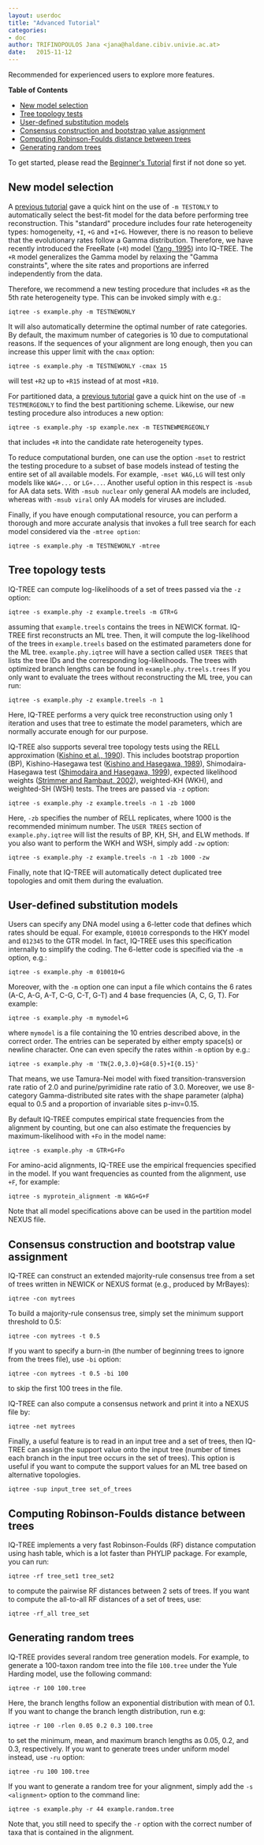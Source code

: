 ```yaml
---
layout: userdoc
title: "Advanced Tutorial"
categories:
- doc
author: TRIFINOPOULOS Jana <jana@haldane.cibiv.univie.ac.at>
date:   2015-11-12
---
```

Recommended for experienced users to explore more features.
<!--more-->

<!-- START doctoc generated TOC please keep comment here to allow auto update -->
<!-- DON'T EDIT THIS SECTION, INSTEAD RE-RUN doctoc TO UPDATE -->
**Table of Contents**

- [New model selection](#new-model-selection)
- [Tree topology tests](#tree-topology-tests)
- [User-defined substitution models](#user-defined-substitution-models)
- [Consensus construction and bootstrap value assignment](#consensus-construction-and-bootstrap-value-assignment)
- [Computing Robinson-Foulds distance between trees](#computing-robinson-foulds-distance-between-trees)
- [Generating random trees](#generating-random-trees)

<!-- END doctoc generated TOC please keep comment here to allow auto update -->


To get started, please read the [Beginner's Tutorial](/IQ-TREE/doc/Tutorial) first if not done so yet.


New model selection
-------------------

A [previous tutorial](/IQ-TREE/doc/Tutorial#choosing-the-right-substitution-model) gave a quick hint on the use of `-m TESTONLY` to automatically select the best-fit model for the data before performing tree reconstruction. This "standard" procedure includes four rate heterogeneity types: homogeneity, `+I`, `+G` and `+I+G`. However, there is no reason to believe that the evolutionary rates follow a Gamma distribution. Therefore, we have recently introduced the FreeRate (`+R`) model ([Yang, 1995]) into IQ-TREE. The `+R` model generalizes the Gamma model by relaxing the "Gamma constraints", where the site rates and proportions are inferred independently from the data. 

Therefore, we recommend a new testing procedure that includes `+R` as the 5th rate heterogeneity type. This can be invoked simply with e.g.:

    iqtree -s example.phy -m TESTNEWONLY

It will also automatically determine the optimal number of rate categories. By default, the maximum number of categories is 10 due to computational reasons. If the sequences of your alignment are long enough, then you can increase this upper limit with the `cmax` option:

    iqtree -s example.phy -m TESTNEWONLY -cmax 15

will test `+R2` up to `+R15` instead of at most `+R10`.

For partitioned data, a [previous tutorial](/IQ-TREE/doc/Tutorial#choosing-the-right-partitioning-scheme) gave a quick hint on the use of `-m TESTMERGEONLY` to find the best partitioning scheme. Likewise, our new testing procedure also introduces a new option:

    iqtree -s example.phy -sp example.nex -m TESTNEWMERGEONLY

that includes `+R` into the candidate rate heterogeneity types.

To reduce computational burden, one can use the option `-mset` to restrict the testing procedure to a subset of base models instead of testing the entire set of all available models. For example, `-mset WAG,LG` will test only models like `WAG+...` or `LG+...`. Another useful option in this respect is `-msub` for AA data sets. With `-msub nuclear` only general AA models are included, whereas with `-msub viral` only AA models for viruses are included.

Finally, if you have enough computational resource, you can perform a thorough and more accurate analysis that invokes a full tree search for each model considered via the `-mtree option`:

    iqtree -s example.phy -m TESTNEWONLY -mtree


Tree topology tests
-------------------

IQ-TREE can compute log-likelihoods of a set of trees passed via the `-z` option:

    iqtree -s example.phy -z example.treels -m GTR+G

assuming that `example.treels` contains the trees in NEWICK format. IQ-TREE  first reconstructs an ML tree. Then, it will compute the log-likelihood of the  trees in `example.treels` based on the estimated parameters done for the ML tree. `example.phy.iqtree` will have a section called `USER TREES` that lists the tree IDs and the corresponding log-likelihoods.
The trees with optimized branch lengths can be found in `example.phy.treels.trees`
If you only want to evaluate the trees without reconstructing the ML tree, you can run:

    iqtree -s example.phy -z example.treels -n 1

Here, IQ-TREE performs a very quick tree reconstruction using only 1 iteration  and uses that tree to estimate the model parameters, which are normally accurate enough for our purpose.

IQ-TREE also supports several tree topology tests using the RELL approximation ([Kishino et al., 1990]). This includes bootstrap proportion (BP), Kishino-Hasegawa test ([Kishino and Hasegawa, 1989]), Shimodaira-Hasegawa test ([Shimodaira and Hasegawa, 1999]), expected likelihood weights ([Strimmer and Rambaut, 2002]), weighted-KH (WKH), and weighted-SH (WSH) tests. The trees are passed via `-z` option:


    iqtree -s example.phy -z example.treels -n 1 -zb 1000


Here, `-zb` specifies the number of RELL replicates, where 1000 is the recommended minimum number. The `USER TREES` section of `example.phy.iqtree` will list the results of BP, KH, SH, and ELW methods. If you also want to perform the WKH and WSH, simply add `-zw` option:


    iqtree -s example.phy -z example.treels -n 1 -zb 1000 -zw


Finally, note that IQ-TREE will automatically detect duplicated tree topologies and omit them during the evaluation.


User-defined substitution models
--------------------------------

Users can specify any DNA model using a 6-letter code that defines which rates should be equal. 
For example, `010010` corresponds to the HKY model and `012345` to the GTR model.
In fact, IQ-TREE  uses this specification internally to simplify the coding. The 6-letter code is specified via the `-m` option, e.g.:


    iqtree -s example.phy -m 010010+G


Moreover, with the `-m` option one can input a file which contains the 6 rates (A-C, A-G, A-T, C-G, C-T, G-T) and 4 base frequencies (A, C, G, T).  For example:

    iqtree -s example.phy -m mymodel+G


where `mymodel` is a file containing the 10 entries described above, in the correct order. The entries can be seperated by either empty space(s) or newline character. One can even specify the rates within `-m` option by e.g.:


    iqtree -s example.phy -m 'TN{2.0,3.0}+G8{0.5}+I{0.15}'


That means, we use Tamura-Nei model with fixed transition-transversion rate ratio of 2.0 and purine/pyrimidine rate ratio of 3.0. Moreover, we
use 8-category Gamma-distributed site rates with the shape parameter (alpha) equal to 0.5 and a proportion of invariable sites p-inv=0.15.

By default IQ-TREE computes empirical state frequencies from the alignment by counting, but one can also estimate the frequencies by maximum-likelihood
with `+Fo` in the model name:


    iqtree -s example.phy -m GTR+G+Fo


For amino-acid alignments, IQ-TREE use the empirical frequencies specified in the model. If you want frequencies as counted from the alignment, use `+F`, for example:


    iqtree -s myprotein_alignment -m WAG+G+F


Note that all model specifications above can be used in the partition model NEXUS file.


Consensus construction and bootstrap value assignment
-----------------------------------------------------

IQ-TREE can construct an extended majority-rule consensus tree from a set of trees written in NEWICK or NEXUS format (e.g., produced
by MrBayes):


    iqtree -con mytrees


To build a majority-rule consensus tree, simply set the minimum support threshold to 0.5:


    iqtree -con mytrees -t 0.5


If you want to specify a burn-in (the number of beginning trees to ignore from the trees file), use `-bi` option:


    iqtree -con mytrees -t 0.5 -bi 100


to skip the first 100 trees in the file.

IQ-TREE can also compute a consensus network and print it into a NEXUS file by:


    iqtree -net mytrees


Finally, a useful feature is to read in an input tree and a set of trees, then IQ-TREE can assign the
support value onto the input tree (number of times each branch in the input tree occurs in the set of trees). This option is useful if you want to compute the support values for an ML tree based on alternative topologies. 


    iqtree -sup input_tree set_of_trees



Computing Robinson-Foulds distance between trees
------------------------------------------------

IQ-TREE implements a very fast Robinson-Foulds (RF) distance computation using hash table, which is a lot faster  than PHYLIP package. For example, you can run:


    iqtree -rf tree_set1 tree_set2


to compute the pairwise RF distances between 2 sets of trees. If you want to compute the all-to-all RF distances of a set of trees, use:


    iqtree -rf_all tree_set



Generating random trees
-----------------------

IQ-TREE provides several random tree generation models. For example, to generate a 100-taxon random tree into the file `100.tree` under the Yule Harding model, use the following command:


    iqtree -r 100 100.tree 


Here, the branch lengths follow an exponential distribution with mean of 0.1.
If you want to change the branch length distribution, run e.g:


    iqtree -r 100 -rlen 0.05 0.2 0.3 100.tree 


to set the minimum, mean, and maximum branch lengths as 0.05, 0.2, and 0.3, respectively. If you want to generate trees under uniform model instead, use `-ru` option:


    iqtree -ru 100 100.tree 


If you want to generate a random tree for your alignment, simply add the `-s <alignment>` option to the command line:


    iqtree -s example.phy -r 44 example.random.tree 


Note that, you still need to specify the `-r` option with the correct number of taxa that is contained in the alignment. 


[Kishino et al., 1990]: http://dx.doi.org/10.1007/BF02109483
[Kishino and Hasegawa, 1989]: http://dx.doi.org/10.1007/BF02100115
[Shimodaira and Hasegawa, 1999]: http://dx.doi.org/10.1093/oxfordjournals.molbev.a026201
[Strimmer and Rambaut, 2002]: http://dx.doi.org/10.1098/rspb.2001.1862
[Yang, 1995]: http://www.genetics.org/content/139/2/993.abstract

